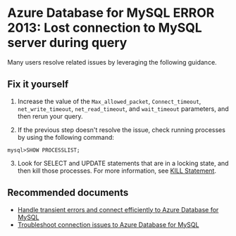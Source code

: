 <properties
  pagetitle="ERROR 2013: Lost connection to MySQL server during query"
  description="ERROR 2013: Lost connection to MySQL server during query"
  service="microsoft.dbformysql"
  resource="servers"
  ms.author="jtoland"
  selfhelptype="Generic"
  supporttopicids="32788515"
  resourcetags="servers,databases"
  productpesids="16221"
  cloudenvironments="public,fairfax,usnat,ussec"
  articleid="40d4d7dd-2e0d-48f5-b860-eb246d1af6f7"
  ownershipid="AzureData_AzureDatabaseforMySQL" />

# Azure Database for MySQL ERROR 2013: Lost connection to MySQL server during query

Many users resolve related issues by leveraging the following guidance.

## Fix it yourself

1. Increase the value of the `Max_allowed_packet`, `Connect_timeout`, `net_write_timeout`, `net_read_timeout`, and  `wait_timeout` parameters, and then rerun your query.

2. If the previous step doesn't resolve the issue, check running processes by using the following command:

  `mysql>SHOW PROCESSLIST;`

3. Look for SELECT and UPDATE statements that are in a locking state, and then kill those processes. For more information, see [KILL Statement](https://dev.mysql.com/doc/refman/5.7/en/kill.html).

## **Recommended documents**

* [Handle transient errors and connect efficiently to Azure Database for MySQL](https://docs.microsoft.com/azure/mysql/concepts-connectivity)
* [Troubleshoot connection issues to Azure Database for MySQL](https://docs.microsoft.com/azure/mysql/howto-troubleshoot-common-connection-issues)
